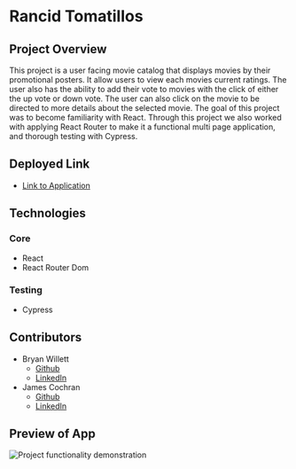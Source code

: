 # Rancid Tomatillos

## Project Overview
This project is a user facing movie catalog that displays movies by their promotional posters.  It allow users to view each movies current ratings.  The user also has the ability to add their vote to movies with the click of either the up vote or down vote.  The user can also click on the movie to be directed to more details about the selected movie.  The goal of this project was to become familiarity with React.  Through this project we also worked with applying React Router to make it a functional multi page application, and thorough testing with Cypress.


## Deployed Link
* [Link to Application](https://rancid-tomatillos-james-bryan-74h360fbs-bryan-willetts-projects.vercel.app/)
  
## Technologies
### Core
   * React
   * React Router Dom
   
### Testing
   * Cypress

## Contributors
   * Bryan Willett
      * [Github](https://github.com/bwillett2003)
      * [LinkedIn](https://www.linkedin.com/in/bryan--willett/)
   * James Cochran
      * [Github](https://github.com/James-Cochran)
      * [LinkedIn](https://www.linkedin.com/in/james-cochran-/)

## Preview of App
   ![Project functionality demonstration](docs/Project_demo.gif)
